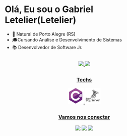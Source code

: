 
# Olá, Eu sou o Gabriel Letelier(Letelier)

* 📌 Natural de Porto Alegre (RS) 
* 🎓Cursando Análise e Desenvolvimento de Sistemas
* 📚 Desenvolvedor de Software Jr.
 
 ##
 <div align="center">
  <a href="https://github.com/GabrielLetelier" target="_blank">
  <img height="180em" src="https://github-readme-stats.vercel.app/api?username=letelier89&show_icons=true&theme=github_dark&include_all_commits=true&count_private=true"/>
  <img height="180em" src="https://github-readme-stats.vercel.app/api/top-langs/?username=letelier89&layout=compact&langs_count=7&theme=github_dark"/>

 ##
 
 ### Techs
<div display = "inline-block">
   <img height="50" alt="CSharp" title="CSharp" src='https://github.com/devicons/devicon/blob/master/icons/csharp/csharp-original.svg'> 
 <img height="50" alt="Sql Server" title="SqlServer" src='https://github.com/devicons/devicon/blob/master/icons/microsoftsqlserver/microsoftsqlserver-plain-wordmark.svg'>
 </div>


##
### Vamos nos conectar
 <a href = "mailto:letelier89@hotmail.com"><img src="https://img.shields.io/badge/Microsoft_Outlook-0078D4?style=for-the-badge&logo=microsoft-outlook&logoColor=white" target="_blank"></a>
  <a href="https://www.linkedin.com/in/gabriel-letelier-90543113b/" target="_blank"><img src="https://img.shields.io/badge/-LinkedIn-%230077B5?style=for-the-badge&logo=linkedin&logoColor=white" target="_blank"></a>
  <a href="https://www.instagram.com/letelier.89/" target="_blank"><img src="https://img.shields.io/badge/-Instagram-%23E4405F?style=for-the-badge&logo=instagram&logoColor=white" target="_blank"></a> 

 </div>
